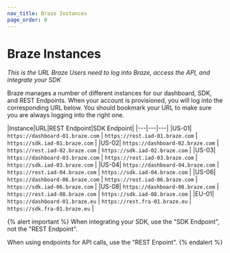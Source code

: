 ```yaml
---
nav_title: Braze Instances
page_order: 0
---
```


# Braze Instances

_This is the URL Braze Users need to log into Braze, access the API, and integrate your SDK_

Braze manages a number of different instances for our dashboard, SDK, and REST Endpoints. When your account is provisioned, you will log into the corresponding URL below. You should bookmark your URL to make sure you are always logging into the right one.

|Instance|URL|REST Endpoint|SDK Endpoint|
|---|---|---|
|US-01| `https://dashboard-01.braze.com` | `https://rest.iad-01.braze.com` | `https://sdk.iad-01.braze.com` |
|US-02| `https://dashboard-02.braze.com` | `https://rest.iad-02.braze.com` | `https://sdk.iad-02.braze.com` |
|US-03| `https://dashboard-03.braze.com` | `https://rest.iad-03.braze.com` | `https://sdk.iad-03.braze.com` |
|US-04| `https://dashboard-04.braze.com` | `https://rest.iad-04.braze.com` | `https://sdk.iad-04.braze.com` |
|US-06| `https://dashboard-06.braze.com` | `https://rest.iad-06.braze.com` | `https://sdk.iad-06.braze.com` |
|US-08| `https://dashboard-08.braze.com` | `https://rest.iad-08.braze.com` | `https://sdk.iad-08.braze.com` |
|EU-01| `https://dashboard-01.braze.eu` | `https://rest.fra-01.braze.eu` | `https://sdk.fra-01.braze.eu` |

{% alert important %}
When integrating your SDK, use the "SDK Endpoint", not the "REST Endpoint".

When using endpoints for API calls, use the "REST Enpoint".
{% endalert %}
